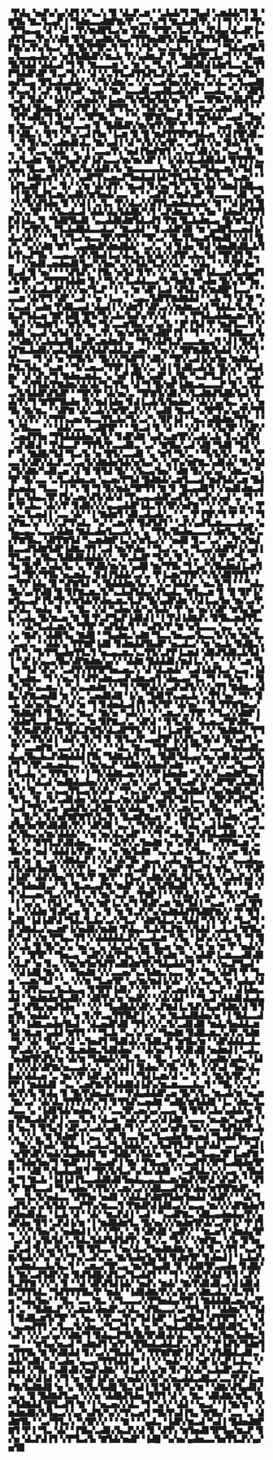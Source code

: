 ▝▛▟▄▝▅▟▚▞▄▞▟▜▝▞▚▃▚▝▉▝▟▃▛▃▆▝▝▃▙▟▞▜▝▜▄▟▝▃▆▟▟▞▜▝▊▝▇▜▙▝▇▃▜▃▄▛▐▝▜▟▆▃▃▟▇▛▇▞▛▝▃▃▚▞▜▝▇▃▙▟▊▜▚▝▐▝▜▝▞▝▝▜▚▝▛▜▄▃▄▝▟▝▝▟▝▝▛▞▆▟█▜▃▞▅▝▛▟▞▝▛▜▛▃▜▃▞▟▃▝▛▟▄▞▟▃▟▛▐▃▟▜▜▃▃▜▚▞▞▟▇▝▉▜▄▞▄▟▇▞▙▃▞▜▜▜▅▟█▜▞▟▇▃▚▟▜▜▟▜▙▞▄▝▝▝▃▛▇▞▄▜▚▞▙▃▞▝▇▝█▞▛▜▛▃▜▝▜▝▝▞▜▞▚▃▚▃▙▝▐▞▙▃▃▞▝▜▟▃▆▜▙▜▃▜▃▃▄▃▙▞▄▝▅▜▜▟█▟▛▞▆▃▙▝▛▞▄▟▆▃▛▝▉▝▇▟▇▜▛▃▙▞▜▝▞▝▉▃▄▜▙▜▟▟▝▟▟▃▟▝▜▝▊▝▇▃▃▃▆▝▄▝▆▝▄▝▜▃▜▝▃▟▉▟▉▟▐▟▆▜▃▃▜▃▜▜▛▜▟▟▛▟▛▝▊▃▞▜▞▝▝▟▝▞▃▜▜▃▟▜▜▟▜▃▛▟▞▃▅▝▅▝█▃▝▃▅▃▞▛▇▞▅▟▜▃▄▝█▜▃▟▃▟▟▞▞▝▞▜▞▟▆▞▃▝▞▃▚▃▅▜▅▞▟▞▅▃▚▞▟▃▝▃▜▃▄▟█▟▚▃▄▜▝▃▛▝▊▜▚▟▛▝▅▟▞▝▇▞▚▃▃▟▊▃▄▟█▃▟▞▟▜▝▃▃▟▄▝▚▞▝▟█▜▝▃▛▝▉▟▞▝▐▟▞▞▃▞▅▟▞▛▐▃▅▞▜▞▆▜▅▜▟▞▅▞▜▝▃▃▜▛▇▞▛▟█▟▜▃▛▜▅▜▟▝█▟▆▃▛▞▝▟▜▛▐▞▝▟▛▜▜▃▚▝▜▟▚▞▙▞▃▝▉▃▆▃▞▃▆▟▝▝▟▝▝▝▟▜▚▟▉▞▜▝▊▟▟▝▃▜▛▜▙▝▚▃▝▝▚▝█▛▇▜▄▃▛▝▉▝▆▜▟▟▞▃▄▟▝▜▅▞▅▝▆▃▞▝▜▞▝▜▄▞▃▃▅▝▊▝█▟█▟▛▞▆▞▆▜▚▜▛▝▛▝▝▜▚▝▚▃▅▝▇▞▛▟▚▜▝▟█▃▚▝▉▜▝▞▚▞▃▟▐▜▅▝▐▃▆▝▉▝█▝▆▟▜▜▜▛▇▜▟▃▅▝▞▟▐▜▛▟▊▃▝▃▜▝▉▞▅▞▃▟▆▟▊▟▃▝▇▞▄▟▐▝▟▝▚▜▞▞▅▜▛▃▝▃▟▜▝▞▅▝▉▟▞▜▝▃▃▝▚▝▛▃▄▝▟▟▞▝▄▝▐▝▃▃▄▜▚▝▅▟▐▜▅▛▇▜▝▃▚▃▞▟▊▞▅▝▚▃▞▝▉▝▉▞▃▜▃▟▆▝▇▞▞▜▄▟▚▛▐▟▚▃▃▞▆▞▆▞▟▛▐▝▐▞▟▞▟▃▟▟▉▟▟▝▉▜▜▜▚▃▄▟▄▝█▃▄▝▉▟▛▞▙▞▙▞▟▟▊▞▙▝▆▃▃▃▃▃▙▃▜▞▄▞▅▞▜▟▄▃▆▞▞▜▟▝▜▞▞▝▐▟▇▃▆▜▝▞▚▝▄▟▛▜▚▃▅▃▛▜▅▟▄▟▐▟▞▜▜▃▙▟▃▜▄▜▃▝▚▃▆▞▝▝▐▟▜▃▆▛▐▝▃▝▊▞▝▞▆▝▟▞▟▜▚▝▆▃▟▝▊▞▅▞▜▞▚▝▇▝▟▟▝▟▆▟▐▟█▃▄▝▐▝█▞▙▟▜▃▆▞▄▟▉▞▆▜▅▟▞▃▃▝▚▝▝▃▟▜▚▞▆▟▚▟▛▝▊▃▃▃▝▟▊▝▄▞▝▞▞▜▞▟▜▟▅▝▉▝▞▟▐▝▃▜▃▝▛▞▟▃▞▞▟▜▜▃▆▟▅▟▄▟▞▝▇▝▝▟▐▟▜▝█▝▅▞▃▜▛▝▝▞▙▃▟▃▟▝▟▟▞▟▄▜▟▟█▞▚▜▝▃▛▟▆▃▙▝▃▜▅▝▐▟▅▟▚▜▜▜▛▟▐▟▃▝▊▝▜▟█▜▙▟▊▝▄▃▟▟▉▟▇▜▟▃▟▜▝▛▇▝█▃▙▟▆▃▄▝█▞▆▜▃▛▐▛▐▝▅▜▛▞▙▝▜▃▙▟█▟▃▃▟▃▞▝▇▃▟▟▝▝▊▃▟▟▛▟▊▝▆▝▄▟█▜▃▃▅▟▐▞▟▃▞▟▞▞▝▝█▝▞▜▃▞▅▃▃▜▛▞▛▜▞▞▝▜▛▃▞▝█▃▜▜▄▃▆▜▅▟█▝▞▟▐▝█▞▚▝▚▞▞▟▇▝▇▜▝▃▄▟▆▟▛▟▆▟█▟▞▝▃▞▃▝▟▝▊▟▅▝▉▟▝▟▅▟▉▟█▃▙▜▙▜▚▃▛▜▙▝▃▃▄▃▞▟▚▜▙▟▐▃▞▟▃▜▃▜▞▟▞▞▟▜▛▃▙▃▜▟▝▜▛▟▜▝▊▃▃▝▝▞▆▟▊▃▅▟▅▟▊▜▄▞▚▜▅▞▚▞▞▜▟▞▜▃▛▞▟▞▃▝▞▟▄▝▝▞▚▜▛▟▅▝▉▃▟▝█▝▅▞▝▝▝▟▜▟▚▝▐▜▙▝▅▜▟▝▊▜▚▝▞▝▅▝▅▝▇▛▐▟▃▃▅▜▃▟▄▟▜▞▙▜▛▝▃▞▜▜▜▜▟▟▆▝▊▞▝▜▞▃▜▃▟▟▃▃▞▜▞▜▅▛▇▝▚▟▅▝█▞▄▜▞▜▅▃▆▝▞▟▃▟▃▟▛▞▞▞▅▞▜▃▛▝▐▝▃▝▆▝▟▛▐▃▟▝▟▜▟▃▜▞▆▟█▛▐▃▃▞▝▝▃▃▆▝▟▞▛▜▝▟▛▝▃▟▝▝▅▝▐▃▄▝▝▃▄▃▜▟▛▛▇▟▇▟▟▝▝▃▙▝▜▝▟▝▇▝▚▞▄▃▟▝▄▟▆▝▛▟█▃▄▟▝▟▄▟▐▝▞▟▆▜▝▟▛▃▞▞▆▟▆▃▞▟▝▜▟▟▃▜▄▜▃▝▇▃▛▜▟▃▅▝▇▛▐▟█▝█▜▞▜▞▃▙▞▙▟▚▞▛▞▟▝▝▝▚▝▛▜▟▃▟▟▅▃▆▞▅▜▞▝▊▟▝▞▆▟▆▜▝▝▆▜▞▜▅▝▜▞▃▃▆▜▙▞▃▞▄▞▙▝▐▛▐▜▟▝▛▝▆▟▜▃▃▜▝▞▆▟▉▝▄▃▟▝▅▜▟▝▟▞▃▝▃▜▚▝▆▞▅▜▜▞▚▟█▛▐▜▝▝▜▝▝▞▝▝▜▟▇▃▃▞▙▞▝▟▇▞▞▃▙▟▄▟█▝▚▟▛▃▆▟▆▟▚▃▝▜▜▞▟▟▜▃▛▃▃▃▆▃▄▜▝▟▐▝█▟▚▝▞▛▇▃▙▟▉▞▄▟▄▜▟▟▚▜▟▟▚▟▟▃▛▃▅▞▝▝▅▞▞▝█▛▇▟█▞▙▟▟▝▞▞▞▜▝▜▚▃▃▝▜▝▟▝▅▝▛▜▙▜▞▝█▞▞▞▜▟▛▜▝▟▉▞▝▜▛▞▃▟▐▞▅▜▅▝▆▟▇▃▞▛▇▃▜▟▄▝▚▃▆▝▝▜▞▃▅▃▞▜▜▛▐▝█▞▞▃▝▟▐▝▊▟▉▃▟▞▙▝█▞▄▜▝▟▄▟▆▞▝▟▝▟▚▞▜▝▇▟▅▃▆▟▃▝▄▝▅▛▐▜▙▝▄▟▛▝▄▜▙▝▚▃▛▜▃▛▐▝▃▝▃▟▞▜▃▝▚▜▜▟▞▛▇▟▆▞▟▞▟▞▜▃▜▜▄▝▟▝▜▝█▞▆▛▐▟▇▃▅▃▃▃▛▝█▝▃▜▟▃▃▞▙▜▟▟▛▟▜▟▛▝▝▜▛▞▛▝▟▞▅▞▃▝▜▛▇▜▞▟▊▞▚▜▃▟▇▟▜▟█▞▙▟▝▟▟▞▛▞▜▝▇▜▛▜▙▟▅▝▊▞▆▟▐▟▅▝▊▟▐▃▟▞▙▜▅▟▅▞▝▟▞▞▄▞▙▃▝▃▚▝▅▜▙▝▇▞▆▃▝▝▟▛▇▝▟▞▃▟▞▞▆▜▛▃▛▞▞▝▄▟▉▝▇▃▟▝▄▜▛▜▚▞▄▞▛▞▜▜▄▝▞▞▛▞▝▞▜▜▚▃▅▞▆▃▃▜▜▃▙▞▜▞▃▞▚▝▉▛▐▟▝▝▅▃▚▟█▟▆▞▜▜▃▝▝▝▄▜▙▃▃▝▝▝▟▟▞▃▃▝▃▟█▜▛▝▝▝▉▃▟▝▊▝▟▝▝▝▞▟▝▝▚▜▄▜▛▝▞▟▛▞▝▃▅▟▜▜▅▝▜▜▟▟▟▟▅▞▄▜▞▝▊▟▛▟▇▝▄▟▚▃▆▜▛▞▃▟▞▃▙▝▊▃▚▟▜▟▝▃▛▟▊▟▝▝▛▟▃▃▛▝▜▜▜▞▛▃▃▟▉▃▝▃▞▝▇▜▙▞▃▟▝▟█▝▜▟▉▝▜▟▝▞▛▝▚▝▇▟█▞▜▟▝▜▃▞▙▝▅▝█▜▞▃▃▟▊▝▄▝▆▜▝▜▞▃▝▝▜▞▙▜▞▃▝▝▚▝▛▃▃▜▞▟▛▞▟▃▛▃▞▃▄▜▞▟▇▟▅▜▟▞▅▜▄▞▚▝▄▜▚▞▆▛▇▃▚▟▊▟▞▝▉▞▜▟▞▜▞▟▇▞▚▟▊▃▅▝▟▝█▝▉▜▟▝█▞▝▞▙▃▄▜▅▞▝▟▇▝▉▞▄▞▄▞▝▟▆▃▞▝▚▜▛▝█▞▃▃▝▃▜▃▟▟▅▃▅▝▄▃▅▞▛▜▟▝█▟▇▟▞▃▆▜▃▃▟▝▆▟▜▟▞▃▆▝█▟▟▃▅▟▄▝▜▃▃▝▐▝▚▝█▝▜▝▉▞▆▟▞▜▛▜▜▝▇▝▊▝█▃▄▟▉▜▝▞▅▟▊▟▆▃▟▛▐▃▜▟▄▃▜▛▐▜▞▃▅▞▟▜▞▟▞▟▝▜▚▃▄▃▟▟▛▃▟▜▞▝▄▟▚▞▄▟▝▃▝▜▝▝▇▝▛▃▙▃▝▟▞▞▛▝▊▟▉▞▞▞▄▃▄▟▟▛▐▟▃▜▚▜▛▞▅▛▇▝▝▞▝▞▚▃▚▞▃▝▛▃▚▃▜▃▅▟▐▝▃▃▝▟▞▝▐▝▇▟▆▜▝▟▊▃▟▃▟▞▃▝▝▃▝▛▐▜▛▞▜▝▛▝▚▝▝▜▞▛▇▃▚▞▝▞▞▃▛▜▚▟▃▝▚▞▝▃▆▞▛▝▉▟▜▟▜▝▝▃▛▞▄▟▜▃▆▃▃▃▟▃▄▝▄▜▄▃▄▃▚▃▃▞▟▟▆▝▇▟▃▟▅▜▃▃▟▞▄▝▄▝▜▜▄▜▙▟▅▃▃▃▞▟▆▜▄▝▟▜▞▃▞▛▇▜▙▃▝▟▛▛▇▜▟▝▚▃▆▟▇▛▐▃▚▞▆▜▃▞▞▝▅▟▉▝▊▃▝▃▞▝▃▜▚▞▆▟▉▃▃▟▜▟▇▜▟▛▐▟▇▃▜▜▝▃▟▝▆▞▛▟▅▝▝▜▃▞▃▝▄▝▜▃▄▞▟▟▛▛▐▞▄▟▐▜▜▃▅▝▄▜▙▃▜▟█▟▉▟▟▟▞▞▃▝▛▃▙▟▛▝▜▞▚▝▉▝▞▃▝▞▟▝▛▃▞▜▃▝▚▜▅▝█▞▛▃▚▟▄▜▄▝▄▝▛▟█▞▆▞▅▝▄▟█▝▆▞▜▜▙▝▜▝▄▞▚▜▙▟▆▟▐▃▆▜▃▟▝▜▛▞▜▜▙▝▅▃▆▟▃▝▊▟▐▜▟▟▞▃▞▃▝▛▐▃▆▞▜▜▛▞▚▜▞▟▉▜▜▜▝▝▃▝▛▛▐▟▄▝█▝▚▛▇▜▟▝▚▝█▟▟▟▆▞▙▞▃▝▞▃▜▟▟▞▃▝▅▃▜▞▜▝▝▝▚▟▃▜▙▞▄▞▛▟█▝█▝▊▛▇▃▆▃▜▞▚▃▙▟▜▟▄▞▟▜▄▟▃▝▇▜▄▃▆▝▊▝█▝▉▛▐▞▆▜▄▃▄▛▐▜▞▜▚▞▆▜▟▞▛▟▅▃▆▃▜▃▛▝█▞▄▟▛▟▆▝▞▟▐▃▄▜▅▝▆▞▃▞▛▃▛▟▃▝▅▟▄▝▊▝▃▝█▃▝▞▟▝▚▟▅▞▟▞▚▞▙▟▞▝▛▝▅▝▅▞▞▟▛▝▆▜▄▜▄▞▙▝▃▟▄▝█▞▆▃▅▝▇▝█▝▛▃▛▜▄▛▐▟▉▟▐▝▐▝▛▟▐▟▇▟▚▝▉▜▙▃▆▟▜▜▃▝▝▝▟▞▜▃▟▃▆▞▙▝▜▜▛▝▚▟▜▟▄▜▝▝▚▟▜▞▛▝▇▝▅▜▃▃▃▝▄▃▝▃▚▞▃▞▄▝▇▟▚▝▟▟▉▜▄▝▇▟█▝▝▜▄▟▆▃▚▟▇▝▜▃▃▜▅▃▄▞▙▃▃▜▞▞▆▝▆▞▜▃▝▃▄▞▃▝▝▟▟▞▄▝▛▛▇▛▐▟▉▝▊▟▆▟▟▜▙▟▛▝▅▃▟▃▞▝▆▝▅▃▙▝▉▟█▃▚▟▜▝▚▝▜▞▛▜▄▟▅▜▜▃▜▝▅▃▄▃▆▃▚▃▜▜▞▃▛▛▐▃▆▟▝▟▉▟▜▟▉▃▙▜▟▝▐▝▚▛▐▞▄▃▄▜▙▞▟▛▇▟▆▞▄▞▞▝▟▟▇▝█▟▟▟▊▞▆▟▐▃▚▝▃▝▝▞▝▃▆▝▜▝▆▝▜▟▝▟▚▞▝▃▟▜▚▜▜▜▛▜▅▃▅▃▚▝▟▝▟▃▆▟▞▝▃▟▐▟▟▜▃▞▚▃▄▝▐▟▉▝▄▟▆▃▝▜▝▞▅▃▜▝▟▜▚▟▆▃▄▟▚▟▆▃▅▜▝▟▅▃▄▞▜▃▝▜▝▝▜▞▆▝▝▝█▝▊▞▜▞▄▃▆▃▚▝▚▞▄▃▆▟▆▝▞▝▜▝▞▜▛▟▞▞▃▟▚▟▜▞▞▞▄▜▜▝▇▟▆▃▞▟█▃▚▛▇▃▅▟█▝▆▝▞▃▝▃▅▟▉▟█▝▐▞▄▝▜▟▊▜▚▃▅▃▙▝▃▜▜▝▅▞▝▜▚▝▊▃▙▝▟▞▅▞▙▃▞▝▟▝▅▝▜▝▊▟▅▟▃▟▐▜▝▜▞▜▛▝▟▞▅▞▝▝▉▝▛▛▇▜▅▃▞▝▇▟▇▟▜▝▉▝▉▞▃▝▆▃▞▝▇▞▅▝▚▟▞▞▝▞▝▃▆▃▞▃▜▜▛▝▞▜▃▞▞▟▇▛▐▞▟▟▆▜▃▃▛▜▟▟▄▞▃▝▆▝▉▛▇▃▞▃▝▟▛▟▝▝▊▜▄▜▞▝▟▃▅▃▞▜▛▟▇▃▝▝█▞▆▟▛▟▛▞▆▝▊▟▃▛▇▜▞▟▃▟▛▜▜▞▝▟▐▝▐▃▆▜▛▃▞▝▞▝▇▟▇▟▞▝▛▜▚▞▞▃▜▜▞▟▐▝▟▟▚▝▊▞▜▝▊▝▉▜▃▞▛▃▄▟▜▛▐▞▟▜▄▝█▞▟▝█▞▄▟▜▝▃▝▛▝▃▃▆▛▇▝▃▃▞▃▜▝▞▃▝▝▝▟▃▝▇▃▄▝▜▜▄▟▞▟▝▜▚▞▃▃▞▝▆▟▄▟▉▃▟▃▄▜▙▃▙▃▛▟▆▟▟▟▐▜▙▝▜▟▇▃▙▜▝▞▅▝█▟▊▜▟▃▄▞▅▃▚▟▊▟▞▃▟▞▙▞▜▝▚▜▛▃▆▃▅▟▄▃▝▞▆▞▅▃▛▝▟▟▇▞▟▟▅▟▚▟▆▝▝▝▄▝▚▞▞▃▞▜▄▃▞▟▊▜▃▟▄▝▄▝▛▛▇▝▞▝▐▝▜▞▟▟▇▃▅▞▟▝▞▛▐▟▅▟▆▝▚▞▟▞▚▃▅▟▇▜▄▃▜▞▄▝▐▝▟▃▟▝▅▟█▟▄▟▅▞▞▞▛▞▃▞▆▝▞▃▟▝▅▝▉▃▅▛▐▞▝▟▛▜▛▃▙▟▊▟▇▝▞▝▉▃▝▃▚▃▄▜▜▃▄▜▞▟▚▞▝▜▚▃▚▞▛▞▄▟▉▝▆▟▇▟▚▜▄▞▆▟▉▞▚▟▝▝▊▜▃▝▊▃▜▞▃▟▊▟▅▝▟▞▄▟▃▞▆▞▟▟▛▝▄▟▜▞▜▟▐▃▃▝▄▜▛▟▚▟▜▜▄▝▚▃▟▝▜▜▞▃▅▝▄▟▟▜▞▃▛▟▇▝▟▞▟▟▄▝▊▞▛▞▞▃▆▞▅▝▄▜▙▞▃▝▝▃▅▜▞▝▄▝▉▞▚▝▊▞▅▛▇▛▇▜▚▜▃▜▚▝█▃▆▛▇▃▅▝▊▝▐▟▜▃▛▝▃▜▚▟▆▞▝▃▅▝▟▜▅▜▅▜▛▟▉▟▊▞▛▞▝▟▛▟▉▝▄▃▚▝▜▞▛▟▞▃▝▝▊▟▄▝▃▟▐▟▆▞▝▞▃▞▃▞▚▜▙▃▚▞▆▞▟▟▟▞▝▞▅▝▅▞▟▃▚▟▛▝▝▞▜▝▚▟▄▝▆▝▟▜▟▃▟▟▊▃▚▞▅▜▚▝▞▝▉▜▜▃▛▟▉▟▅▃▝▝▝▝▟▞▛▞▃▜▅▟▇▝▅▝▄▜▛▟▝▝▚▞▛▛▇▃▆▝▃▜▙▞▆▝▅▟▝▟▟▟▐▞▛▟▛▝▅▝▅▝▇▞▙▟▇▝▚▃▚▃▅▝▞▜▅▃▝▝▞▃▅▝▉▞▆▃▆▝▅▝▄▝▃▞▞▟▇▟▃▛▐▝▞▟▝▟▞▜▙▝▄▃▄▝▃▟▄▝▇▃▟▝▞▝▛▞▚▃▃▟▄▃▚▜▞▟▅▜▅▟▊▝▞▞▞▛▐▃▝▝▅▟▛▝▛▃▟▛▐▝▟▞▃▝▉▜▃▞▜▝▆▜▄▝▞▝▛▟▛▟▐▟▛▝▟▟▚▜▅▞▜▝▜▞▛▝█▞▛▝▐▜▃▞▚▟▇▞▟▜▄▜▟▝▇▞▙▝▞▃▙▟▚▟▝▟▚▞▜▟▅▟▊▃▞▝▊▝█▃▅▃▄▛▇▝▆▟▛▝▟▝▄▜▟▜▙▟▉▝▞▝▆▜▄▝▛▝▝▝█▝▞▜▝▟▃▃▅▞▜▃▞▞▛▟▝▃▜▝▆▞▚▃▛▃▝▛▇▛▐▝▝▞▛▟▄▜▝▃▙▝▞▜▞▞▜▃▅▝▐▝▄▞▄▝▐▜▟▝▄▝▜▞▅▝▆▛▐▃▚▞▜▝▉▟▛▃▆▝▇▞▜▟▐▝▚▃▅▝▝▃▟▝█▜▙▝▝▞▟▟▆▝▊▟▛▃▅▝▊▝▄▝▊▝▆▝▊▃▛▞▚▞▅▟▇▟▟▜▜▟█▛▇▞▞▝▛▝▉▜▚▟█▝▐▟▐▟▛▟▝▜▟▃▜▃▙▞▃▞▞▜▃▞▝▟▇▜▟▃▞▃▜▟▟▝▚▜▝▟▚▝▜▃▞▜▝▟▝▟▇▟▃▞▄▃▆▛▐▞▅▟▉▞▆▟▇▝▛▟▄▃▜▃▙▜▃▛▇▃▚▜▟▟▝▃▟▃▟▝▇▜▙▞▛▞▚▟▝▞▆▝▛▜▄▃▜▜▝▞▟▟▟▟▟▃▛▞▃▃▟▃▆▝▚▜▄▝▐▟▚▞▞▃▙▝▊▝▜▝█▞▞▃▙▝█▝█▞▚▞▄▝▅▞▃▝▄▝▟▃▚▟▃▜▅▝█▃▅▝▅▞▚▝▆▝▅▝▆▝▛▝▅▟▞▞▛▃▝▝█▜▛▝▝▜▅▃▄▝▚▟▛▞▟▞▛▜▄▝▞▜▃▜▚▟▆▝▚▃▚▟▟▛▐▃▆▃▃▟▊▟▉▞▟▃▛▝▅▝▊▃▝▞▆▞▆▜▅▜▟▜▚▟▉▟▆▜▛▞▜▟▄▟▟▞▜▝▚▝▝▞▅▃▛▜▄▟▝▝▞▟▐▟█▝▇▞▚▝▝▜▅▟▇▝▞▞▃▃▅▞▚▃▜▟▆▃▚▃▃▝█▞▝▜▅▝▟▟▜▝▛▝▜▃▅▝▃▃▆▞▜▟▝▝▃▝▞▞▆▝▜▃▅▜▛▝▄▞▆▞▆▟▐▞▟▞▝▞▃▜▃▞▙▝▆▝▄▟▄▞▟▟▃▝▟▜▚▃▃▞▙▃▙▃▄▝▊▜▛▛▐▟▊▞▝▞▛▝▝▃▛▃▅▟▐▞▅▝▄▃▛▝▝▟▐▟▅▃▟▟▝▝▆▟▆▟▅▜▄▟▉▞▝▟▉▜▚▞▅▝▅▟▛▞▝▞▟▞▟▟▝▝▝▜▃▟▝▟▟▟▊▟▄▟▄▃▛▝▟▜▙▞▅▟▜▟▅▝▝▝▞▞▝▜▄▟█▟▞▟▛▞▃▛▇▟▐▃▜▟▚▜▄▟▜▟▇▞▟▝▊▜▅▜▙▝▅▟▟▞▃▝▞▝▅▝▊▞▛▃▄▜▜▜▙▛▐▝▄▝▅▝▇▃▙▟█▟▅▞▅▝▐▝█▟▃▃▟▜▞▝▐▟▇▃▅▟▅▜▙▟▝▝▟▃▅▟▛▟▉▝▜▜▞▞▞▃▜▞▃▟▊▟▉▝▆▟▄▜▅▟▟▃▆▜▟▝▇▃▆▝▄▟▟▝▇▜▜▝▝▝▜▃▙▝▚▃▚▞▃▞▝▜▅▟▇▝▉▟█▃▆▃▚▞▛▃▜▟▇▝▜▞▝▟▞▝▉▞▃▞▟▝▃▜▅▟▜▝▜▟▊▟▞▃▜▟▉▃▛▝▆▜▙▞▆▝▝▟▛▟▟▟▃▟▃▜▛▃▟▞▞▃▞▜▚▝▇▃▆▟▆▃▜▟▉▟▅▞▝▝▟▞▅▞▜▝▛▟▊▟█▝▅▟▆▟▐▝▃▟▃▝▅▟▇▜▛▟▜▞▅▝▟▞▆▝▜▟▇▟▞▞▜▃▜▃▝▝█▃▝▃▞▞▄▝▐▞▄▟▇▞▄▟▄▝▐▟▉▝▞▞▟▞▟▛▇▞▅▃▃▟▞▃▚▝▚▞▟▟▐▝▉▟▅▞▚▜▙▝▚▜▚▝▞▟▚▟▝▜▅▞▟▃▙▟▞▟▟▃▅▝▃▝▆▞▞▛▐▟▛▃▙▜▝▝▝▞▜▟▐▃▆▞▟▝▃▝▚▝▚▝▇▞▙▜▛▃▞▝▛▛▐▝▆▟▟▟▊▝▚▃▝▃▅▛▇▞▙▜▟▟▉▟▐▟▚▞▆▃▆▃▃▃▙▃▜▝▝▜▙▝▞▃▚▞▟▞▛▞▙▝▊▟▄▝▊▝█▞▛▟▅▃▙▞▝▝▛▟▄▟▟▟▛▃▅▝█▞▚▜▃▝▆▃▟▞▆▝▅▃▆▝▇▞▃▞▝▟▞▟▃▜▜▜▚▜▚▞▜▝▊▜▜▟▚▃▅▟▇▝▚▟█▞▆▜▟▟█▝▐▃▝▟▆▃▜▃▟▃▃▝▄▝▐▟▉▜▟▞▅▟▅▞▝▞▝▃▃▜▛▃▅▞▄▞▃▃▄▝█▝▉▜▞▃▙▞▄▟▟▞▅▝▊▃▜▛▇▃▟▟▚▛▐▝▃▃▜▃▜▝▟▃▅▝▚▟▞▃▛▃▞▟▐▟▇▝▃▃▃▝▅▃▆▞▚▃▅▛▐▝█▝▅▃▜▝▉▜▄▜▝▟▛▃▞▃▟▞▄▟▊▞▜▝▞▃▞▞▄▞▅▛▇▝▇▞▞▃▃▜▟▜▟▞▛▃▙▞▄▝▞▞▄▝▇▝▉▟▆▛▐▝▄▃▝▟▚▝▊▃▃▜▅▝▜▃▄▟▅▜▅▃▅▟▝▜▄▟▟▜▅▃▄▞▝▝▇▞▃▜▚▟▞▝█▟▄▝▝▃▟▃▞▜▄▜▟▟▞▃▚▞▙▟▜▜▃▛▐▃▛▟▟▝▃▃▞▝▚▟▐▝▅▜▛▟▛▞▅▟▞▟▄▟▇▟▇▝▇▝▜▟█▞▚▜▟▞▅▝▆▝▊▃▆▞▜▃▄▃▜▛▐▃▅▛▇▝▆▝▜▟▅▜▅▞▜▝▇▟▛▝▐▝▅▃▅▛▐▝▇▞▝▛▇▃▄▞▛▃▚▃▟▜▚▜▛▜▃▟█▟▅▜▛▜▝▝▝▟█▝▚▜▄▟▄▟▊▜▝▜▛▞▙▜▃▞▚▞▙▞▟▟▊▝▝▃▟▜▟▃▚▞▞▃▄▝▄▜▙▟▆▝▜▝▇▃▙▝▐▟▐▟▐▜▃▃▟▟▉▟▊▜▅▟▄▃▄▃▙▃▆▞▆▟▚▜▛▟▝▟▚▟▚▝▝▟▜▞▛▝▇▜▃▃▟▝▜▞▄▟▅▞▚▜▜▞▞▃▆▞▃▞▞▟█▃▃▟▜▜▞▟▅▞▆▜▜▛▇▟▛▃▝▝▃▃▜▃▜▞▅▟▃▃▝▟▜▜▅▝▅▟▉▝▞▟▟▃▛▟▇▜▜▟▅▜▅▟▟▝▟▟▛▞▝▝▟▞▜▃▟▜▞▃▚▞▙▜▟▞▃▃▛▜▚▞▆▃▃▜▝▛▇▟▛▟▐▟▉▃▞▞▄▃▄▝▆▞▞▞▟▛▇▟▅▜▛▟▅▟▊▟▃▝▐▃▙▝▟▝▝▟▞▝▆▃▛▟▐▝▃▟▝▝▚▃▟▛▇▃▝▟█▃▄▟▅▟▄▞▛▞▄▟▛▟▅▝▉▜▝▃▛▟▐▞▆▝▐▝▆▟█▟▆▜▃▝█▞▅▞▞▞▆▟▆▜▛▟▞▃▞▛▐▞▝▛▐▜▃▝▞▞▚▜▅▞▚▝▅▟▆▟▐▝▞▝▞▜▚▝▃▜▝▟▛▟█▝▄▟▛▞▝▝▆▃▅▜▝▟▆▟▄▜▛▝▃▞▟▝▄▜▙▜▟▝▃▜▟▃▜▟▟▜▟▜▟▜▚▝▆▝▞▃▝▜▞▞▝▞▆▛▇▃▝▞▙▝▉▜▅▃▛▃▟▝▊▞▄▞▙▜▝▝█▝█▜▃▃▜▝▅▞▟▃▞▜▅▟▇▟▇▞▅▝▟▝▊▃▚▜▜▝▚▃▞▛▇▞▙▟▞▞▚▞▚▞▞▜▚▞▃▟▚▞▃▝▇▞▙▟▅▜▄▜▟▝▊▟▆▜▛▝▊▟▅▟▐▝▐▃▙▟▚▞▄▟▆▟▃▃▙▞▙▃▜▝▝▃▆▃▞▜▛▃▄▝▆▞▛▜▄▟▊▝▉▝▟▟▉▜▛▃▄▟▅▝▊▟█▞▙▝▇▞▃▟▜▟▛▞▅▝▉▟▜▟█▞▟▜▃▞▜▃▟▟▜▝▝▝▜▝▝▞▟▞▛▟▟▝▊▜▝▃▛▞▜▃▛▛▇▝▞▞▚▝▊▝▝▟▝▟▛▟▜▟▐▟▞▝▅▟▚▝▆▟▞▝▇▞▛▟▊▟▊▃▞▟▐▟▊▟▉▞▜▜▜▟▃▝▜▟▜▜▜▜▙▞▛▝▆▟▞▝▐▟▉▟▇▞▛▞▄▜▞▃▞▟▇▃▟▃▚▜▃▜▜▝▅▝▚▟▄▜▅▞▝▝█▃▝▃▃▝▇▃▝▞▜▃▃▃▞▞▛▜▅▟▄▞▛▛▐▝▇▟▟▟▉▃▅▞▄▞▛▟▝▃▝▝█▟▇▃▛▝▞▃▆▟▞▟▅▟▛▃▞▟▃▝▟▜▙▃▃▞▄▞▜▜▄▜▝▝▟▟▆▞▜▝▜▟▐▝▉▟█▃▆▜▞▜▛▝▚▝▅▃▝▞▛▃▃▜▚▞▜▟▐▟▛▝▐▃▅▜▙▟▝▟▜▜▛▜▝▃▚▝▟▝▄▃▅▟▜▜▝▃▜▃▃▜▞▟▅▃▞▜▃▞▜▝▄▝▅▝▚▞▅▟▃▟█▟▆▞▙▟▉▟▉▜▃▝▊▞▚▟▚▝▞▞▃▞▄▞▞▟▇▞▜▝▉▟▄▃▛▜▙▜▙▜▛▟▊▟▞▟▃▝▄▞▟▃▚▜▅▞▙▟▆▃▜▃▃▝▝▝▆▜▄▞▅▃▟▝▚▟▆▟▜▝▅▜▚▝█▜▙▟▃▟▟▃▛▃▚▟▚▞▝▛▐▟▜▞▜▟▆▜▄▜▜▜▙▝▇▝▛▟▉▟▟▝▊▞▃▞▞▜▙▟▟▝▚▝▛▛▇▛▇▛▐▟▝▟▝▟▜▟█▟▃▟▊▃▝▟▟▞▚▟▊▞▚▞▃▟▅▝▄▃▄▞▜▜▜▟▟▝▇▝▐▝▞▝▅▟▞▝▞▝▅▛▐▞▄▛▐▃▙▃▝▞▆▟▟▝▞▜▙▝▚▟▊▟▊▞▅▟▚▟▇▞▝▟▐▃▟▞▄▞▆▝▊▞▜▞▟▞▚▃▙▟▛▃▟▃▚▃▚▝▝▟▞▟▐▟▝▞▜▝▅▝▆▛▐▟▚▞▄▞▅▟▞▞▟▞▚▞▅▃▟▟▃▟█▃▞▃▃▜▚▛▐▃▅▛▇▞▙▟▇▟█▝▅▝▄▝▉▞▙▞▙▟█▝█▃▚▟▐▝▊▜▟▝▉▞▚▞▆▝▝▟▇▞▟▜▄▟▊▞▃▞▄▝█▝█▟▇▟▜▃▅▝▞▞▅▝▟▟█▟▜▟▅▝▉▜▜▝▟▝▄▝▇▃▝▟▉▟▇▞▆▜▄▝█▞▜▟▇▟▟▝█▜▃▟▜▝▇▝▐▝▅▃▅▞▞▟▃▝▜▝▚▞▞▝▟▟▝▝▅▃▞▝▐▝▇▞▆▝▝▞▆▟▆▟▉▞▙▜▄▃▞▞▄▞▚▟▜▞▚▞▞▜▚▃▅▜▝▜▙▜▚▟▐▜▄▝▇▜▙▞▝▃▃▝▃▝▟▟▇▜▙▝▝▃▞▜▜▃▚▝▚▜▛▞▞▝▝▝▇▝▝▝▄▟▃▝▐▟▛▞▆▃▟▝▚▟▐▝█▟▅▟▇▛▇▜▝▛▐▝▜▃▝▟▞▝▐▜▙▞▃▟▊▞▙▃▛▞▟▝▊▝▟▜▚▝▆▜▅▟▊▜▛▜▄▞▆▃▛▝▊▞▅▝▟▃▛▟▐▜▝▞▛▜▃▞▙▝▇▜▟▞▅▟▛▝▐▟█▝▚▞▅▞▄▟▅▃▃▜▅▜▜▃▛▞▄▞▅▜▉
